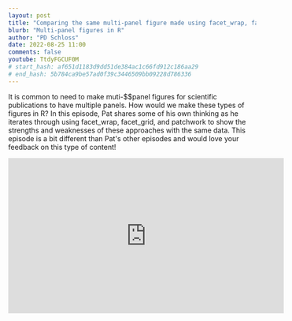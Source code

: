 ```yaml
---
layout: post
title: "Comparing the same multi-panel figure made using facet_wrap, facet_grid, and patchwork (CC242)"
blurb: "Multi-panel figures in R"
author: "PD Schloss"
date: 2022-08-25 11:00
comments: false
youtube: TtdyFGCUF0M
# start_hash: af651d1183d9dd51de384ac1c66fd912c186aa29
# end_hash: 5b784ca9be57ad0f39c3446509bb09228d786336
---
```


It is common to need to make muti-$$panel figures for scientific publications to have multiple panels. How would we make these types of figures in R? In this episode, Pat shares some of his own thinking as he iterates through using facet_wrap, facet_grid, and patchwork to show the strengths and weaknesses of these approaches with the same data. This episode is a bit different than Pat's other episodes and would love your feedback on this type of content!


<iframe style="margin: 0 auto;display:block;" width="560" height="315" src="https://www.youtube.com/embed/{{ page.youtube }}" frameborder="0" allow="accelerometer; autoplay; encrypted-media; gyroscope; picture-in-picture" allowfullscreen></iframe>


<!-- ## Code

You can browse the state of the repository at the
* [beginning of the episode](https://github.com/riffomonas/climate_viz/tree/{{ page.start_hash }})
* [end of the episode](https://github.com/riffomonas/climate_viz/tree/{{ page.end_hash }}) -->
